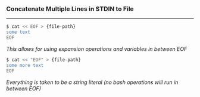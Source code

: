### Concatenate Multiple Lines in STDIN to File
---
``` bash
$ cat << EOF > {file-path}
some text
EOF
```
*This allows for using expansion operations and variables in between EOF*

``` bash
$ cat << "EOF" > {file-path}
some more text
EOF
```
*Everything is taken to be a string literal (no bash operations will run in between EOF)*